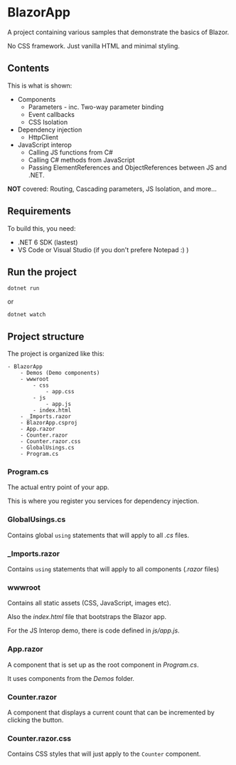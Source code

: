 # BlazorApp

A project containing various samples that demonstrate the basics of Blazor.

No CSS framework. Just vanilla HTML and minimal styling.

## Contents

This is what is shown:

* Components
    * Parameters - inc. Two-way parameter binding
    * Event callbacks
    * CSS Isolation
* Dependency injection
    * HttpClient
* JavaScript interop
    * Calling JS functions from C#
    * Calling C# methods from JavaScript
    * Passing ElementReferences and ObjectReferences between JS and .NET.

**NOT** covered: Routing, Cascading parameters, JS Isolation, and more...
    
## Requirements

To build this, you need:

* .NET 6 SDK (lastest)
* VS Code or Visual Studio (if you don't prefere Notepad :) )

## Run the project

```
dotnet run
```

or

```
dotnet watch
```



## Project structure

The project is organized like this:

```
- BlazorApp
    - Demos (Demo components)
    - wwwroot
        - css
            - app.css
        - js
            - app.js
        - index.html
    - _Imports.razor
    - BlazorApp.csproj
    - App.razor
    - Counter.razor
    - Counter.razor.css
    - GlobalUsings.cs
    - Program.cs
```

### Program.cs
The actual entry point of your app. 

This is where you register you services for dependency injection.

### GlobalUsings.cs
Contains global ```using``` statements that will apply to all *.cs* files.

### _Imports.razor
Contains ```using``` statements that will apply to all components (*.razor* files)

### wwwroot
Contains all static assets (CSS, JavaScript, images etc).

Also the *index.html* file that bootstraps the Blazor app.

For the JS Interop demo, there is code defined in *js/app.js*.

### App.razor
A component that is set up as the root component in *Program.cs*.

It uses components from the *Demos* folder.

### Counter.razor
A component that displays a current count that can be incremented by clicking the button.

### Counter.razor.css
Contains CSS styles that will just apply to the ```Counter``` component.
